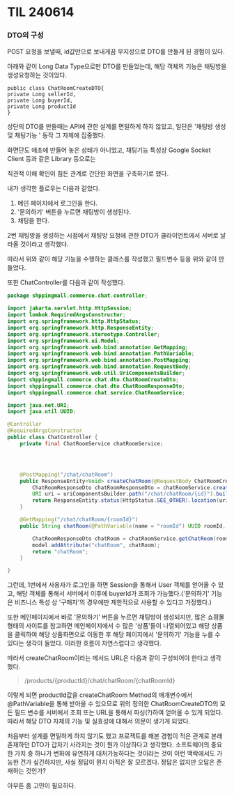 # TIL 240614

### DTO의 구성

POST 요청을 보낼때, id값만으로 보내게끔 무지성으로 DTO를 만들게 된 경험이 있다. 

아래와 같이 Long Data Type으로만 DTO를 만들었는데, 해당 객체의 기능은 채팅방을 생성요청하는 것이었다. 

```
public class ChatRoomCreateDTO{
private Long sellerId,
private Long buyerId,
private Long productId
}
```

상단의 DTO를 만들때는 API에 관한 설계를 면밀하게 하지 않았고, 
일단은 '채팅방 생성 및 채팅기능 ' 동작 그 자체에 집중했다. 

화면단도 애초에 만들어 놓은 상태가 아니었고, 채팅기능 특성상 Google Socket Client 등과 같은 Library 등으로는 

직관적 이해 확인이 힘든 관계로 간단한 화면을 구축하기로 했다. 

내가 생각한 플로우는 다음과 같았다. 

1. 메인 페이지에서 로그인을 한다. 
2. '문의하기' 버튼을 누르면 채팅방이 생성된다.
3. 채팅을 한다.

2번 채팅방을 생성하는 시점에서 채팅방 요청에 관한 DTO가 클라이언트에서 서버로 날라올 것이라고 생각했다. 

따라서 위와 같이 해당 기능을 수행하는 클래스를 작성했고 필드변수 등을 위와 같이 만들었다. 

또한 ChatController를 다음과 같이 작성했다. 

```java
package shppingmall.commerce.chat.controller;

import jakarta.servlet.http.HttpSession;
import lombok.RequiredArgsConstructor;
import org.springframework.http.HttpStatus;
import org.springframework.http.ResponseEntity;
import org.springframework.stereotype.Controller;
import org.springframework.ui.Model;
import org.springframework.web.bind.annotation.GetMapping;
import org.springframework.web.bind.annotation.PathVariable;
import org.springframework.web.bind.annotation.PostMapping;
import org.springframework.web.bind.annotation.RequestBody;
import org.springframework.web.util.UriComponentsBuilder;
import shppingmall.commerce.chat.dto.ChatRoomCreateDto;
import shppingmall.commerce.chat.dto.ChatRoomResponseDto;
import shppingmall.commerce.chat.service.ChatRoomService;

import java.net.URI;
import java.util.UUID;

@Controller
@RequiredArgsConstructor
public class ChatController {
    private final ChatRoomService chatRoomService;




    @PostMapping("/chat/chatRoom")
    public ResponseEntity<Void> createChatRoom(@RequestBody ChatRoomCreateDto chatRoomCreateDto, UriComponentsBuilder uriComponentsBuilder) {
        ChatRoomResponseDto chatRoomResponseDto = chatRoomService.createRoom(chatRoomCreateDto);
        URI uri = uriComponentsBuilder.path("/chat/chatRoom/{id}").buildAndExpand(chatRoomResponseDto.getRoomId()).toUri();
        return ResponseEntity.status(HttpStatus.SEE_OTHER).location(uri).build();
    }

    @GetMapping("/chat/chatRoom/{roomId}")
    public String chatRoom(@PathVariable(name = "roomId") UUID roomId, Model model, HttpSession httpSession) {

        ChatRoomResponseDto chatRoom = chatRoomService.getChatRoom(roomId, httpSession);
        model.addAttribute("chatRoom", chatRoom);
        return "chatRoom";
    }

}

```



그런데, 1번에서 사용자가 로그인을 하면 Session을 통해서 User 객체를 얻어올 수 있고, 해당 객체를 통해서 서버에서 이후에 buyerId가 조회가 가능했다.('문의하기' 기능은 비즈니스 특성 상 '구매자'의 경우에만 제한적으로 사용할 수 있다고 가정했다.)



또한 메인페이지에서 바로 '문의하기' 버튼을 누르면 채팅방이 생성되지만, 많은 쇼핑몰 형태의 사이트를 참고하면 메인페이지에서 
수 많은 '상품'들이 나열되어있고 해당 상품을 클릭하여 해당 상품화면으로 이동한 후 해당 페이지에서 '문의하기'  기능을 누를 수 있다는 생각이 들었다. 이러한 흐름이 자연스럽다고 생각했다. 

따라서 createChatRoom이라는 메서드 URL은 다음과 같이 구성되어야 한다고 생각했다. 

> /products/{productId}/chat/chatRoom/{chatRoomId}

이렇게 되면 productId값을 createChatRoom Method의 매개변수에서 @PathVariable을 통해 받아올 수 있으므로 
위의 정의한 ChatRoomCreateDTO의 모든 필드 변수를 서버에서 조회 또는 URL을 통해서 파싱(?)하여 얻어올 수 있게 되었다. 
따라서 해당 DTO 자체의 기능 및 실효성에 대해서 의문이 생기게 되었다.



처음부터 설계를 면밀하게 하지 않기도 했고 프로젝트를 해본 경험이 적은 관계로 본래 존재하던 DTO가 갑자기 사라지는 것이 
뭔가 이상하다고 생각했다. 소프트웨어의 중요한 가치 중 하나가 변화에 유연하게 대처가능하다는 것이라는 것이 이런 맥락에서도 가능한 건가 싶긴하지만, 사실 정답이 뭔지 아직은 잘 모르겠다. 정답은 없지만 오답은 존재하는 것인가? 



아무튼 좀 고민이 필요하다. 

